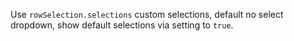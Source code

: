 Use `rowSelection.selections` custom selections, default no select dropdown, show default selections via setting to `true`.